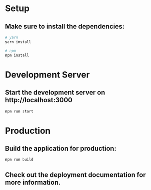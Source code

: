 # Setup
## Make sure to install the dependencies:

```bash
# yarn
yarn install

# npm
npm install
```

# Development Server
## Start the development server on http://localhost:3000

```bash
npm run start
```

# Production
## Build the application for production:

```bash
npm run build
```

## Check out the deployment documentation for more information.